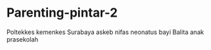 # Parenting-pintar-2
Poltekkes kemenkes Surabaya askeb nifas neonatus bayi Balita anak prasekolah 
<!DOCTYPE html>
<html lang="id">
<head>
  <meta charset="UTF-8">
  <title>Tracking Perkembangan</title>
  <link rel="stylesheet" href="style.css">
</head>
<body
